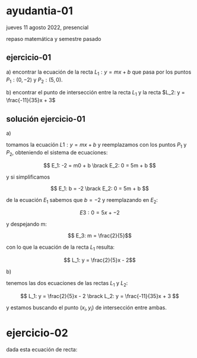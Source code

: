 # ayudantia-01

jueves 11 agosto 2022, presencial

repaso matemática y semestre pasado

## ejercicio-01

a) encontrar la ecuación de la recta $L_1: y = mx + b$ que pasa por los puntos $P_1: (0, -2)$ y $P_2: (5,  0)$.

b) encontrar el punto de intersección entre la recta $L_1$ y la recta $L_2: y = \frac{-11}{35}x + 3$

## solución ejercicio-01

a)

tomamos la ecuación $L1: y = mx + b$ y reemplazamos con los puntos $P_1$ y $P_2$, obteniendo el sistema de ecuaciones:

$$ E_1: -2 = m0 + b \brack E_2: 0 = 5m + b $$

y si simplificamos

$$ E_1: b = -2 \brack E_2: 0 = 5m + b $$

de la ecuación $E_1$ sabemos que $b=-2$ y reemplazando en $E_2$:

$$ E3: 0 = 5x + -2 $$

y despejando m:

$$ E_3: m = \frac{2}{5}$$

con lo que la ecuación de la recta $L_1$ resulta:

$$ L_1: y = \frac{2}{5}x - 2$$

b)

tenemos las dos ecuaciones de las rectas $L_1$ y $L_2$:

$$ L_1: y = \frac{2}{5}x - 2 \brack L_2: y = \frac{-11}{35}x + 3 $$

y estamos buscando el punto $(x_i, y_i)$ de intersección entre ambas.

# ejercicio-02

dada esta ecuación de recta:
